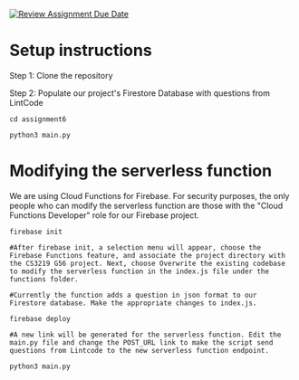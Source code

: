 [![Review Assignment Due Date](https://classroom.github.com/assets/deadline-readme-button-24ddc0f5d75046c5622901739e7c5dd533143b0c8e959d652212380cedb1ea36.svg)](https://classroom.github.com/a/UxpU_KWG)
# Setup instructions

Step 1: Clone the repository

Step 2: Populate our project's Firestore Database with questions from LintCode 
```
cd assignment6

python3 main.py
```

# Modifying the serverless function
We are using Cloud Functions for Firebase. For security purposes, the only people who can modify the serverless function are those with the "Cloud Functions Developer" role for our Firebase project.

```
firebase init

#After firebase init, a selection menu will appear, choose the Firebase Functions feature, and associate the project directory with the CS3219 G56 project. Next, choose Overwrite the existing codebase to modify the serverless function in the index.js file under the functions folder.

#Currently the function adds a question in json format to our Firestore database. Make the appropriate changes to index.js.

firebase deploy

#A new link will be generated for the serverless function. Edit the main.py file and change the POST_URL link to make the script send questions from Lintcode to the new serverless function endpoint.

python3 main.py
```
